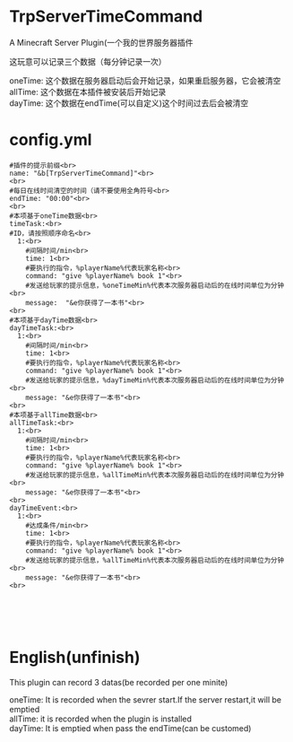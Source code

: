 # TrpServerTimeCommand
A Minecraft Server Plugin(一个我的世界服务器插件


这玩意可以记录三个数据（每分钟记录一次）<br>

oneTime: 这个数据在服务器启动后会开始记录，如果重启服务器，它会被清空<br>
allTime: 这个数据在本插件被安装后开始记录<br>
dayTime: 这个数据在endTime(可以自定义)这个时间过去后会被清空<br>

# config.yml
```
#插件的提示前缀<br>
name: "&b[TrpServerTimeCommand]"<br>
<br>
#每日在线时间清空的时间（请不要使用全角符号<br>
endTime: "00:00"<br>
<br>
#本项基于oneTime数据<br>
timeTask:<br>
#ID，请按照顺序命名<br>
  1:<br>
    #间隔时间/min<br>
    time: 1<br>
    #要执行的指令，%playerName%代表玩家名称<br>
    command: "give %playerName% book 1"<br>
    #发送给玩家的提示信息，%oneTimeMin%代表本次服务器启动后的在线时间单位为分钟<br>
    message:  "&e你获得了一本书"<br>
<br>
#本项基于dayTime数据<br>
dayTimeTask:<br>
  1:<br>
    #间隔时间/min<br>
    time: 1<br>
    #要执行的指令，%playerName%代表玩家名称<br>
    command: "give %playerName% book 1"<br>
    #发送给玩家的提示信息，%dayTimeMin%代表本次服务器启动后的在线时间单位为分钟<br>
    message: "&e你获得了一本书"<br>
<br>
#本项基于allTime数据<br>
allTimeTask:<br>
  1:<br>
    #间隔时间/min<br>
    time: 1<br>
    #要执行的指令，%playerName%代表玩家名称<br>
    command: "give %playerName% book 1"<br>
    #发送给玩家的提示信息，%allTimeMin%代表本次服务器启动后的在线时间单位为分钟<br>
    message: "&e你获得了一本书"<br>
<br>
dayTimeEvent:<br>
  1:<br>
    #达成条件/min<br>
    time: 1<br>
    #要执行的指令，%playerName%代表玩家名称<br>
    command: "give %playerName% book 1"<br>
    #发送给玩家的提示信息，%allTimeMin%代表本次服务器启动后的在线时间单位为分钟<br>
    message: "&e你获得了一本书"<br>
<br>
```
<br><br><br>


# English(unfinish)
This plugin can record 3 datas(be recorded per one minite)<br>

oneTime: It is recorded when the sevrer start.If the server restart,it will be emptied<br>
allTime: it is recorded when the plugin is installed<br>
dayTime: It is emptied when pass the endTime(can be customed)<br>


